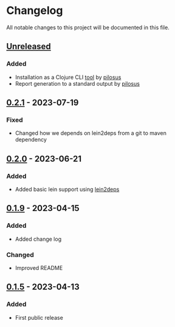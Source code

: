 # Changelog

All notable changes to this project will be documented in this file.

## [Unreleased]

<!-- ### Added -->
<!-- ### Fixed -->
<!-- ### Changed -->
<!-- ### Removed -->

### Added

- Installation as a Clojure CLI [tool](https://clojure.org/reference/deps_and_cli#tool_install) by [pilosus](https://github.com/pilosus)
- Report generation to a standard output by [pilosus](https://github.com/pilosus)

## [0.2.1] - 2023-07-19

### Fixed

- Changed how we depends on lein2deps from a git to maven dependency

## [0.2.0] - 2023-06-21

### Added

- Added basic lein support using [lein2deps](https://github.com/borkdude/lein2deps)

## [0.1.9] - 2023-04-15

### Added

- Added change log

### Changed

- Improved README

## [0.1.5] - 2023-04-13

### Added

- First public release

[unreleased]: https://github.com/scarletcomply/license-finder/compare/v0.2.1...HEAD
[0.2.1]: https://github.com/scarletcomply/license-finder/compare/v0.2.0...v0.2.1
[0.2.0]: https://github.com/scarletcomply/license-finder/compare/v0.1.9...v0.2.0
[0.1.9]: https://github.com/scarletcomply/license-finder/compare/v0.1.5...v0.1.9
[0.1.5]: https://github.com/scarletcomply/license-finder/releases/tag/v0.1.5
